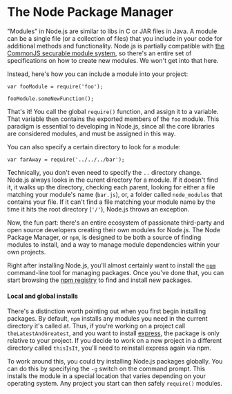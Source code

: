 # The Node Package Manager

"Modules" in Node.js are similar to libs in C or JAR files in Java. A module can be a single file (or a collection of files) that you include in your code for additional methods and functionality. Node.js is partially compatible with [the CommonJS securable module system](http://wiki.commonjs.org/wiki/Modules/1.1), so there's an entire set of specifications on how to create new modules. We won't get into that here.

Instead, here's how you can include a module into your project: 

	var fooModule = require('foo');
	
	fooModule.someNewFunction();
	
That's it! You call the global `require()` function, and assign it to a variable. That variable then contains the exported members of the `foo` module. This paradigm is essential to developing in Node.js, since all the core libraries are considered modules, and must be assigned in this way.

You can also specify a certain directory to look for a module:

	var farAway = require('../../../bar');

Technically, you don't even need to specify the `..` directory change. Node.js always looks in the curent directory for a module. If it doesn't find it, it walks up the directory, checking each parent, looking for either a file matching your module's name (`bar.js`), or, a folder called `node_modules` that contains your file. If it can't find a file matching your module name by the time it hits the root directory (`'/'`), Node.js throws an exception.

Now, the fun part: there's an entire ecosystem of passionate third-party and open source developers creating their own modules for Node.js. The Node Package Manager, or `npm`, is designed to be both a source of finding modules to install, and a way to manage module dependencies within your own projects.

Right after installing Node.js, you'll almost certainly want to install the [`npm`](http://npmjs.org/) command-line tool for managing packages. Once you've done that, you can start browsing the [npm registry](http://search.npmjs.org/) to find and install new packages.

#### Local and global installs 

There's a distinction worth pointing out when you first begin installing packages. By default, `npm` installs any modules you need in the current directory it's called at. Thus, if you're working on a project call `theLatestAndGreatest`, and you want to install [express](http://expressjs.com/), the package is only relative to your project. If you decide to work on a new project in a different directory called `thisIsIt`, you'll need to reinstall express again via npm.

To work around this, you could try installing Node.js packages globally. You can do this by specifying the `-g` switch on the command prompt. This installs the module in a special location that varies depending on your operating system. Any project you start can then safely `require()` modules.